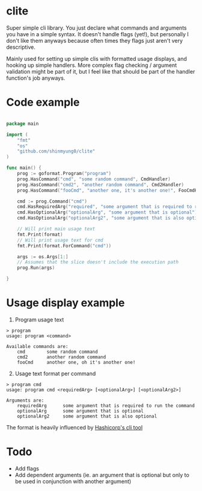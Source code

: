# clite

Super simple cli library. You just declare what commands and arguments you have in a simple syntax.
It doesn't handle flags (yet!), but personally I don't like them anyways because often times they
flags just aren't very descriptive.

Mainly used for setting up simple clis with formatted usage displays, and hooking up simple handlers.
More complex flag checking / argument validation might be part of it, but I feel like that should be
part of the handler function's job anyways.

# Code example

```go

package main

import (
    "fmt"
    "os"
    "github.com/shinmyung0/clite"
)

func main() {
    prog := goformat.Program("program")
    prog.HasCommand("cmd", "some random command", CmdHandler)
    prog.HasCommand("cmd2", "another random command", Cmd2Handler)
    prog.HasCommand("fooCmd", "another one, it's another one!", FooCmdHandler)

    cmd := prog.Command("cmd")
    cmd.HasRequiredArg("required", "some argument that is required to run the command")
    cmd.HasOptionalArg("optionalArg", "some argument that is optional")
    cmd.HasOptionalArg("optionalArg2", "some argument that is also optional")

    // Will print main usage text
    fmt.Print(format)
    // Will print usage text for cmd
    fmt.Print(format.ForCommand("cmd"))

    args := os.Args[1:]
    // Assumes that the slice doesn't include the execution path
    prog.Run(args)

}

```

# Usage display example

1. Program usage text

```
> program
usage: program <command>

Available commands are:
    cmd        some random command
    cmd2       another random command
    fooCmd     another one, oh it's another one!

```

2. Usage text format per command

```
> program cmd
usage: program cmd <requiredArg> [<optionalArg>] [<optionalArg2>]

Arguments are:
    requiredArg      some argument that is required to run the command
    optionalArg      some argument that is optional
    optionalArg2     some argument that is also optional

```

The format is heavily influenced by [Hashicorp's cli tool](https://github.com/mitchellh/cli)



# Todo
- Add flags
- Add dependent arguments (ie. an argument that is optional but only to be used in conjunction with another argument)
